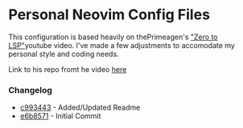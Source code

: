 # Personal Neovim Config Files

This configuration is based heavily on thePrimeagen's ["Zero to LSP"](https://www.youtube.com/watch?v=w7i4amO_zaE)youtube video.
I've made a few adjustments to accomodate my personal style and coding needs.

Link to his repo fromt he video [here](https://github.com/ThePrimeagen/init.lua)

### Changelog
- [c993443](https://github.com/corsinitech/neovim-config/commit/679bde52bb7b86f6a08be2ee8217e8de053fc4a3) - Added/Updated Readme
- [e6b8571](https://github.com/corsinitech/neovim-config/commit/e6b8571eddae4fbdc6984104fb3b1032f186dc69) - Initial Commit
